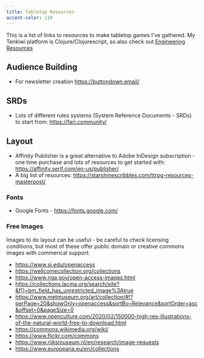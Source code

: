 ```yaml
---
title: Tabletop Resources
accent-color: 110
---
```


This is a list of links to resources to make tabletop games I've gathered. My Tenkiwi platform is Clojure/Clojurescript, so also check out [Engineering Resources](/engineering/resources/)

## Audience Building

* For newsletter creation <https://buttondown.email/>

## SRDs

* Lots of different rules systems (System Reference Documents - SRDs) to start from: <https://fari.community/>

## Layout

* Affinity Publisher is a great alternative to Adobe InDesign subscription - one time purchase and lots of resources to get started with: <https://affinity.serif.com/en-us/publisher/>
* A big list of resources: <https://starshinescribbles.com/ttrpg-resources-masterpost/>

### Fonts

* Google Fonts - <https://fonts.google.com/>

### Free Images

Images to do layout can be useful - be careful to check licensing conditions, but most of these offer public domain or creative commons images with commerical support:

* <https://www.si.edu/openaccess>
* <https://wellcomecollection.org/collections>
* <https://www.nga.gov/open-access-images.html>
* <https://collections.lacma.org/search/site?&f[]=bm_field_has_unrestricted_image%3Atrue>
* <https://www.metmuseum.org/art/collection/#!?perPage=20&showOnly=openaccess&sortBy=Relevance&sortOrder=asc&offset=0&pageSize=0>
* <https://www.openculture.com/2020/02/150000-high-res-illustrations-of-the-natural-world-free-to-download.html>
* <https://commons.wikimedia.org/wiki/>
* <https://www.flickr.com/commons>
* <https://www.rijksmuseum.nl/en/research/image-requests>
* <https://www.europeana.eu/en/collections>
